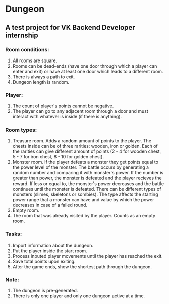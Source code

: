 # Dungeon
## A test project for VK Backend Developer internship
### Room conditions:
1. All rooms are square.
2. Rooms can be dead-ends (have one door through which a player can enter and exit) or have at least one door which leads to a different room.
3. There is always a path to exit.
4. Dungeon length is random.
### Player:
1. The count of player's points cannot be negative.
2. The player can go to any adjacent room through a door and must interact with whatever is inside (if there is anything).
### Room types:
1. Treasure room. Adds a random amount of points to the player. The chests inside can be of three rarities: wooden, iron or golden. Each of the rarities can give different amount of points
(2 - 4 for wooden chest, 5 - 7 for iron chest, 8 - 10 for golden chest).
2. Monster room. If the player defeats a monster they get points equal to the power level of the monster. The battle occurs by generating a random number and comparing it with monster's
power. If the number is greater than power, the monster is defeated and the player recieves the reward. If less or equal to, the monster's power decreases and the battle continues until
the monster is defeated. There can be different types of monsters (slimes, skeletons or sombies). The type affects the starting power range that a monster can have and value by which the power decreases
in case of a failed round.
3. Empty room.
4. The room that was already visited by the player. Counts as an empty room.
### Tasks:
1. Import information about the dungeon.
2. Put the player inside the start room.
3. Process inputed player movements until the player has reached the exit.
4. Save total points upon exiting.
5. After the game ends, show the shortest path through the dungeon.
### Note:
1. The dungeon is pre-generated.
2. There is only one player and only one dungeon active at a time.
